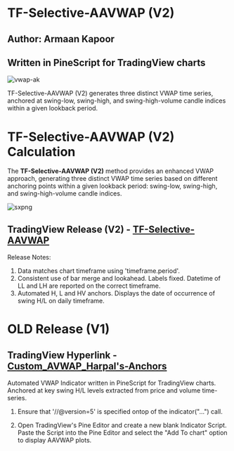 # TF-Selective-AAVWAP (V2)
## Author: Armaan Kapoor
## Written in PineScript for TradingView charts

![vwap-ak](https://github.com/ak2k2/Custom-AAVWAP-Pinescript/assets/103453421/bdb0eaf8-19be-4dcd-b1d6-4b5a12122c68)


TF-Selective-AAVWAP (V2) generates three distinct VWAP time series, anchored at swing-low, swing-high, and swing-high-volume candle indices within a given lookback period. 
# TF-Selective-AAVWAP (V2) Calculation

The **TF-Selective-AAVWAP (V2)** method provides an enhanced VWAP approach, generating three distinct VWAP time series based on different anchoring points within a given lookback period: swing-low, swing-high, and swing-high-volume candle indices.

![sxpng](https://github.com/ak2k2/Custom-AAVWAP-Pinescript/assets/103453421/b77d961c-4577-4812-89d3-9f639dab309e)


## TradingView Release (V2) - [TF-Selective-AAVWAP](https://www.tradingview.com/script/iDFvwKve-TF-Selective-AAVWAP/)

Release Notes: 
1. Data matches chart timeframe using 'timeframe.period'. 
2. Consistent use of bar merge and lookahead. Labels fixed. Datetime of LL and LH are reported on the correct timeframe. 
3. Automated H, L and HV anchors. Displays the date of occurrence of swing H/L on daily timeframe.


# OLD Release (V1)
## TradingView Hyperlink - [Custom_AVWAP_Harpal's-Anchors](https://www.tradingview.com/script/WQlZvYUJ-Custom-AVWAP-Harpal-s-Anchors/)

Automated VWAP Indicator written in PineScript for TradingView charts. Anchored at key swing H/L levels extracted from price and volume time-series.

1. Ensure that '//@version=5' is specified ontop of the indicator("...") call.

2. Open TradingView's Pine Editor and create a new blank Indicator Script. Paste the Script into the Pine Editor and select the "Add To chart" option to display AAVWAP plots.


